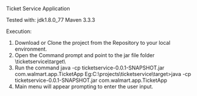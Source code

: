 Ticket Service Application

Tested with:
jdk1.8.0_77
Maven 3.3.3 

Execution:
1. Download or Clone the project from the Repository to your local environment.
2. Open the Command prompt and point to the jar file folder \ticketservice\target\ 
3. Run the command java -cp ticketservice-0.0.1-SNAPSHOT.jar com.walmart.app.TicketApp 
  Eg:C:\projects\ticketservice\target>java -cp ticketservice-0.0.1-SNAPSHOT.jar com.walmart.app.TicketApp
3. Main menu will appear prompting to enter the user input.

